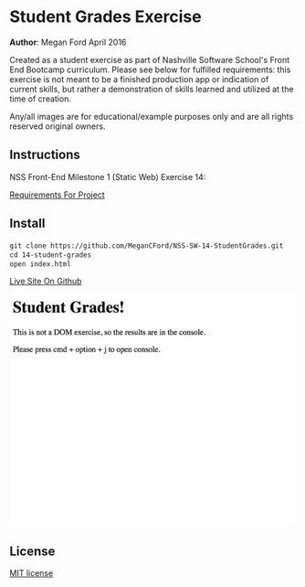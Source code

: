 # Student Grades Exercise

**Author**: Megan Ford April 2016 


Created as a student exercise as part of Nashville Software School's Front End Bootcamp curriculum. Please see below for fulfilled requirements: this exercise is not meant to be a finished production app or indication of current skills, but rather a demonstration of skills learned and utilized at the time of creation.


Any/all images are for educational/example purposes only and are all rights reserved original owners. 


## Instructions


NSS Front-End Milestone 1 (Static Web) Exercise 14: 


[Requirements For Project](https://github.com/nashville-software-school/front-end-milestones/blob/master/2-the-static-web/exercises/SW_JS_GRADES.md)



## Install


``` 
git clone https://github.com/MeganCFord/NSS-SW-14-StudentGrades.git
cd 14-student-grades
open index.html
```

[Live Site On Github]()


![screenshot](studentgrades-screenshot.jpg)


## License 


[MIT license](LICENSE.md)

